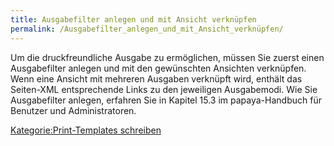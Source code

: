 ```yaml
---
title: Ausgabefilter anlegen und mit Ansicht verknüpfen
permalink: /Ausgabefilter_anlegen_und_mit_Ansicht_verknüpfen/
---
```


Um die druckfreundliche Ausgabe zu ermöglichen, müssen Sie zuerst einen Ausgabefilter anlegen und mit den gewünschten Ansichten verknüpfen. Wenn eine Ansicht mit mehreren Ausgaben verknüpft wird, enthält das Seiten-XML entsprechende Links zu den jeweiligen Ausgabemodi. Wie Sie Ausgabefilter anlegen, erfahren Sie in Kapitel 15.3 im papaya-Handbuch für Benutzer und Administratoren.

[Kategorie:Print-Templates schreiben](export_de/Kategorie:Print-Templates_schreiben )
